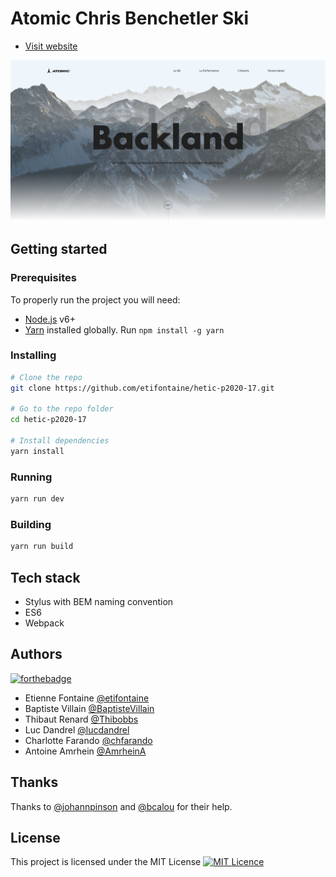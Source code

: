 # Atomic Chris Benchetler Ski

* [Visit website](https://hetic-p2020-17.netlify.com)

![Alt text](src/assets/img/screenshot.png?raw=true "Screenshot")

## Getting started

### Prerequisites

To properly run the project you will need:
* [Node.js](https://nodejs.org/en/) v6+
* [Yarn](https://yarnpkg.com/lang/en/) installed globally. Run `npm install -g yarn`

### Installing

```sh
# Clone the repo
git clone https://github.com/etifontaine/hetic-p2020-17.git

# Go to the repo folder
cd hetic-p2020-17

# Install dependencies
yarn install
```

### Running

```sh
yarn run dev
```

### Building

```sh
yarn run build
```

## Tech stack

* Stylus with BEM naming convention
* ES6
* Webpack

## Authors

[![forthebadge](http://forthebadge.com/images/badges/built-with-love.svg)](https://hetic-p2020-17.netlify.com)

* Etienne Fontaine [@etifontaine](https://github.com/etifontaine)
* Baptiste Villain [@BaptisteVillain](https://github.com/BaptisteVillain)
* Thibaut Renard [@Thibobbs](https://github.com/Thibobbs)
* Luc Dandrel [@lucdandrel](https://github.com/lucdandrel)
* Charlotte Farando [@chfarando](https://github.com/chfarando)
* Antoine Amrhein [@AmrheinA](https://github.com/AmrheinA)

## Thanks

Thanks to [@johannpinson](https://github.com/johannpinson) and [@bcalou](https://github.com/bcalou) for their help. 

## License

This project is licensed under the MIT License [![MIT Licence](https://badges.frapsoft.com/os/mit/mit.svg?v=103)](https://opensource.org/licenses/mit-license.php)

